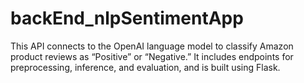 # backEnd_nlpSentimentApp
This API connects to the OpenAI language model to classify Amazon product reviews as “Positive” or “Negative.” It includes endpoints for preprocessing, inference, and evaluation, and is built using Flask.
